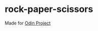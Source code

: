 # rock-paper-scissors

Made for [Odin Project](https://www.theodinproject.com/lessons/foundations-rock-paper-scissors)
